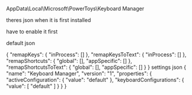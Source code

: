 AppData\Local\Microsoft\PowerToys\Keyboard Manager

theres json when it is first installed

have to enable it first

default json


{
  "remapKeys": {
    "inProcess": []
  },
  "remapKeysToText": {
    "inProcess": []
  },
  "remapShortcuts": {
    "global": [],
    "appSpecific": []
  },
  "remapShortcutsToText": {
    "global": [],
    "appSpecific": []
  }
}
settings json
{
  "name": "Keyboard Manager",
  "version": "1",
  "properties": {
    "activeConfiguration": {
      "value": "default"
    },
    "keyboardConfigurations": {
      "value": [
        "default"
      ]
    }
  }
}
